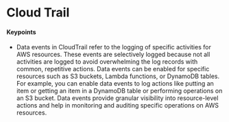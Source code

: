 # Cloud Trail

#### Keypoints

- Data events in CloudTrail refer to the logging of specific activities for AWS resources. These events are selectively logged because not all activities are logged to avoid overwhelming the log records with common, repetitive actions. Data events can be enabled for specific resources such as S3 buckets, Lambda functions, or DynamoDB tables. For example, you can enable data events to log actions like putting an item or getting an item in a DynamoDB table or performing operations on an S3 bucket. Data events provide granular visibility into resource-level actions and help in monitoring and auditing specific operations on AWS resources.
